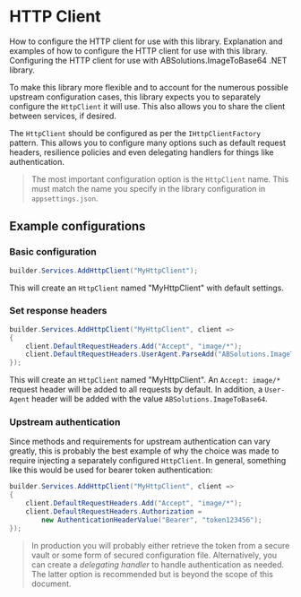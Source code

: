 # HTTP Client

<link-summary>How to configure the HTTP client for use with this library.</link-summary>
<card-summary>Explanation and examples of how to configure the HTTP client for use with this library.</card-summary>
<web-summary>Configuring the HTTP client for use with ABSolutions.ImageToBase64 .NET library.</web-summary>

To make this library more flexible and to account for the numerous possible upstream configuration cases, this library
expects you to separately configure the `HttpClient` it will use. This also allows you to share the client
between services, if desired.

The `HttpClient` should be configured as per the `IHttpClientFactory` pattern. This allows you to configure many options
such as default request headers, resilience policies and even delegating handlers for things like authentication.

> The most important configuration option is the `HttpClient` name. This must match the name you specify in the library
> configuration in `appsettings.json`.

## Example configurations

### Basic configuration

```c#
builder.Services.AddHttpClient("MyHttpClient");
```

This will create an `HttpClient` named "MyHttpClient" with default settings.

### Set response headers

```c#
builder.Services.AddHttpClient("MyHttpClient", client =>
{
    client.DefaultRequestHeaders.Add("Accept", "image/*");
    client.DefaultRequestHeaders.UserAgent.ParseAdd("ABSolutions.ImageToBase64");
});
```

This will create an `HttpClient` named "MyHttpClient". An `Accept: image/*` request header will be added to all requests
by default. In addition, a `User-Agent` header will be added with the value `ABSolutions.ImageToBase64`.

### Upstream authentication

Since methods and requirements for upstream authentication can vary greatly, this is probably the best example of why
the choice was made to require injecting a separately configured `HttpClient`. In general, something like this would be
used for bearer token authentication:

```c#
builder.Services.AddHttpClient("MyHttpClient", client =>
{
    client.DefaultRequestHeaders.Add("Accept", "image/*");
    client.DefaultRequestHeaders.Authorization =
        new AuthenticationHeaderValue("Bearer", "token123456");
});
```

> In production you will probably either retrieve the token from a secure vault or some form of secured configuration
> file. Alternatively, you can create a *delegating handler* to handle authentication as needed. The latter option is
> recommended but is beyond the scope of this document.
